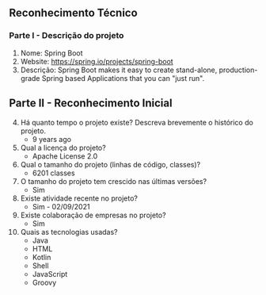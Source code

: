 ## Reconhecimento Técnico

### Parte I - Descrição do projeto

1. Nome: Spring Boot
2. Website: https://spring.io/projects/spring-boot
3. Descrição: Spring Boot makes it easy to create stand-alone, production-grade Spring based Applications that you can "just run".

## Parte II - Reconhecimento Inicial 

4. Há quanto tempo o projeto existe? Descreva brevemente o histórico do projeto.
    - 9 years ago
5. Qual a licença do projeto?
    - Apache License 2.0
6. Qual o tamanho do projeto (linhas de código, classes)?
    - 6201 classes
7. O tamanho do projeto tem crescido nas últimas versões?
    - Sim
8. Existe atividade recente no projeto?
    - Sim - 02/09/2021
9. Existe colaboração de empresas no projeto?
    - Sim
10. Quais as tecnologias usadas?
    - Java
    - HTML
    - Kotlin
    - Shell
    - JavaScript
    - Groovy
